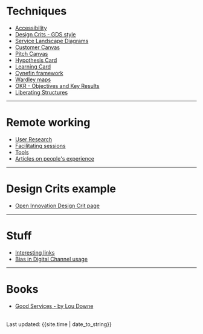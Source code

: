 

# Techniques

- [Accessibility ](https://scotentsd.github.io/a11y/)
- [Design Crits - GDS style](crits/)
- [Service Landscape Diagrams](/techniques/landscape.md)
- [Customer Canvas](/techniques/CustomerCanvasV3.pdf)
- [Pitch Canvas](/techniques/PitchCanvasV3.pdf)
- [Hypothesis Card](/techniques/HypothesisCardV2.pdf)
- [Learning Card](/techniques/LearningCardV2.pdf)
- [Cynefin framework](/techniques/cynefin.md)
- [Wardley maps](/techniques/wardley.md)
- [OKR - Objectives and Key Results](/techniques/OKR.md)
- [Liberating Structures](/techniques/LS.md)

---

# Remote working
- [User Research](remote/user-research)
- [Facilitating sessions](remote-facilitating)
- [Tools](remote/tools)
- [Articles on people's experience](remote-articles)

---

# Design Crits example
- [Open Innovation Design Crit page](crits/openinnovation)

---

# Stuff

- [Interesting links](interesting.md)
- [Bias in Digital Channel usage](bias.md)

---

# Books

- [Good Services - by Lou Downe](good-services-book.md)

<br>
<div>Last updated: {{site.time | date_to_string}}</div>
